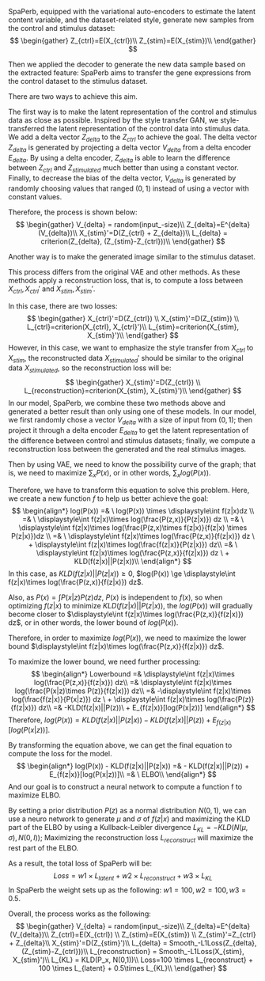 SpaPerb, equipped with the variational auto-encoders to estimate the latent content variable, and the dataset-related style, generate new samples from the control and stimulus dataset:
$$
\begin{gather}
Z_{ctrl}=E(X_{ctrl})\\
Z_{stim}=E(X_{stim})\\
\end{gather}
$$

Then we applied the decoder to generate the new data sample based on the extracted feature:
SpaPerb aims to transfer the gene expressions from the control dataset to the stimulus dataset. 

There are two ways to achieve this aim. 

The first way is to make the latent representation of the control and stimulus data as close as possible. Inspired by the style transfer GAN, we style-transferred the latent representation of the control data into stimulus data. We add a delta vector $Z_{delta}$ to the $Z_{ctrl}$ to achieve the goal. The delta vector $Z_{delta}$ is generated by projecting a delta vector $V_{delta}$ from a delta encoder $E_{delta}$. By using a delta encoder, $Z_{delta}$ is able to learn the difference between $Z_{ctrl}$ and $Z_{stimulated}$ much better than using a constant vector. Finally, to decrease the bias of the delta vector, $V_{delta}$ is generated by randomly choosing values that ranged $(0,1)$ instead of using a vector with constant values. 

Therefore, the process is shown below:
$$
\begin{gather}
V_{delta} = random(input_-size)\\  
Z_{delta}=E^{delta}(V_{delta})\\  
X_{stim}'=D(Z_{ctrl} + Z_{delta})\\  
L_{delta} = criterion(Z_{delta}, (Z_{stim}-Z_{ctrl}))\\
\end{gather}
$$

Another way is to make the generated image similar to the stimulus dataset. 

This process differs from the original VAE and other methods. As these methods apply a reconstruction loss, that is, to compute a loss between $X_{ctrl},X_{ctrl}'$ and $X_{stim},X_{stim}'$. 

In this case, there are two losses:
$$
\begin{gather}
X_{ctrl}'=D(Z_{ctrl}) \\  
X_{stim}'=D(Z_{stim}) \\  
L_{ctrl}=criterion(X_{ctrl}, X_{ctrl}')\\  
L_{stim}=criterion(X_{stim}, X_{stim}')\\
\end{gather}
$$
However, in this case, we want to emphasize the style transfer from $X_{ctrl}$ to $X_{stim}$, the reconstructed data $X_{stimulated}'$ should be similar to the original data $X_{stimulated}$, so the reconstruction loss will be:
$$
\begin{gather}
X_{stim}'=D(Z_{ctrl}) \\  
L_{reconstruction}=criterion(X_{stim}, X_{stim}')\\
\end{gather}
$$
In our model, SpaPerb, we combine these two methods above and generated a better result than only using one of these models. In our model, we first randomly chose a vector $V_{delta}$ with a size of input from $(0,1)$; then project it through a delta encoder $E_{delta}$ to get the latent representation of the difference between control and stimulus datasets; finally, we compute a reconstruction loss between the generated and the real stimulus images. 

Then by using VAE, we need to know the possibility curve of the graph; that is, we need to maximize $\displaystyle\sum_{x} P(x)$, or in other words, $\displaystyle\sum_x log(P(x))$.

Therefore, we have to transform this equation to solve this problem. Here, we create a new function $f$ to help us better achieve the goal:
$$
\begin{align*}
log(P(x)) =& \ log(P(x)) \times \displaystyle\int f(z|x)dz \\
=& \ \displaystyle\int f(z|x)\times log(\frac{P(z,x)}{P(z|x)}) dz \\
=& \ \displaystyle\int f(z|x)\times log(\frac{P(z,x)\times f(z|x)}{f(z|x) \times P(z|x)})dz \\
=& \ \displaystyle\int f(z|x)\times log(\frac{P(z,x)}{f(z|x)}) dz \ + \displaystyle\int f(z|x)\times log(\frac{f(z|x)}{P(z|x)}) dz\\
=& \ \displaystyle\int f(z|x)\times log(\frac{P(z,x)}{f(z|x)}) dz \ + KLD(f(z|x)||P(z|x))\\
\end{align*}
$$
In this case, as $KLD(f(z|x)||P(z|x)) \ge 0$,  $log(P(x)) \ge \displaystyle\int f(z|x)\times log(\frac{P(z,x)}{f(z|x)}) dz$.

Also, as $P(x) = \displaystyle\int P(x|z)P(z)dz$, $P(x)$ is independent to $f(x)$, so when optimizing $f(z|x)$ to minimize $KLD(f(z|x)||P(z|x))$, the $log(P(x))$ will gradually become closer to $\displaystyle\int f(z|x)\times log(\frac{P(z,x)}{f(z|x)}) dz$, or in other words, the lower bound of $log(P(x))$.

Therefore, in order to maximize $log(P(x))$, we need to maximize the lower bound $\displaystyle\int f(z|x)\times log(\frac{P(z,x)}{f(z|x)}) dz$.

To maximize the lower bound, we need further processing:
$$
\begin{align*}
Lowerbound =& \displaystyle\int f(z|x)\times log(\frac{P(z,x)}{f(z|x)}) dz\\
=& \displaystyle\int f(z|x)\times log(\frac{P(x|z)\times P(z)}{f(z|x)}) dz\\
=& -\displaystyle\int f(z|x)\times log(\frac{f(z|x)}{P(x|z)}) dz \ + \displaystyle\int f(z|x)\times log(\frac{P(z)}{f(z|x)}) dz\\
=& -KLD(f(z|x)||P(z))\ + E_{f(z|x)}[log(P(x|z))]
\end{align*}
$$
Therefore, $log(P(x)) = KLD(f(z|x)||P(z|x))- KLD(f(z|x)||P(z)) + E_{f(z|x)}[log(P(x|z))]$.

By transforming the equation above, we can get the final equation to compute the loss for the model.
$$
\begin{align*}
log(P(x)) - KLD(f(z|x)||P(z|x)) =& - KLD(f(z|x)||P(z)) + E_{f(z|x)}[log(P(x|z))]\\
=& \ ELBO\\
\end{align*}
$$
And our goal is to construct a neural network to compute a function f to maximize ELBO.

By setting a prior distribution $P(z)$ as a normal distribution $N(0,1)$, we can use a neuro network to generate $\mu$ and $\sigma$ of $f(z|x)$ and maximizing the KLD part of the ELBO by using a Kullback-Leibler divergence $L_{KL} =  - KLD(N(\mu,\sigma),N(0,I))$; Maximizing the reconstruction loss $L_{reconstruct}$ will maximize the rest part of the ELBO.

As a result, the total loss of SpaPerb will be:
$$
Loss = w1 \times L_{latent} + w2 \times L_{reconstruct} + w3\times L_{KL}
$$
In SpaPerb the weight sets up as the following: $w1=100,w2=100,w3=0.5$.

Overall, the process works as the following:
$$
\begin{gather}
V_{delta} = random(input_-size)\\  
Z_{delta}=E^{delta}(V_{delta})\\  
Z_{ctrl}=E(X_{ctrl}) \\  
Z_{stim}=E(X_{stim}) \\  
Z_{stim}'=Z_{ctrl} + Z_{delta}\\  
X_{stim}'=D(Z_{stim}')\\  
L_{delta} = Smooth_-L1Loss(Z_{delta}, (Z_{stim}-Z_{ctrl}))\\  
L_{reconstruction} = Smooth_-L1Loss(X_{stim}, X_{stim}')\\  
L_{KL} = KLD(P_x, N(0,1))\\  
Loss=100 \times L_{reconstruct} + 100 \times L_{latent} + 0.5\times L_{KL}\\
\end{gather}
$$
